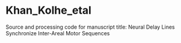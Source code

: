 # Khan_Kolhe_etal
Source and processing code for manuscript title: Neural Delay Lines Synchronize Inter-Areal Motor Sequences 
